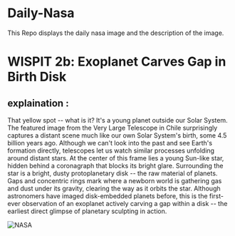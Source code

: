 # Daily-Nasa

This Repo displays the daily nasa image and the description of the image.

<!--NASA-->
# WISPIT 2b: Exoplanet Carves Gap in Birth Disk
## explaination :

That yellow spot -- what is it? It's a young planet outside our Solar System. The featured image from the Very Large Telescope in Chile surprisingly captures a distant scene much like our own Solar System's birth, some 4.5 billion years ago.  Although we can't look into the past and see Earth's formation directly, telescopes let us watch similar processes unfolding around distant stars.  At the center of this frame lies a young Sun-like star, hidden behind a coronagraph that blocks its bright glare.  Surrounding the star is a bright, dusty protoplanetary disk -- the raw material of planets.  Gaps and concentric rings mark where a newborn world is gathering gas and dust under its gravity, clearing the way as it orbits the star.  Although astronomers have imaged disk-embedded planets before, this is the first-ever observation of an exoplanet actively carving a gap within a disk -- the earliest direct glimpse of planetary sculpting in action.

![NASA](https://apod.nasa.gov/apod/image/2508/Wispit4b_eso_960.jpg)
<!--/NASA-->